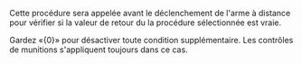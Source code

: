 Cette procédure sera appelée avant le déclenchement de l'arme à distance pour vérifier si la valeur de retour du
la procédure sélectionnée est vraie.

Gardez «{0}» pour désactiver toute condition supplémentaire. Les contrôles de munitions s'appliquent toujours dans ce cas.